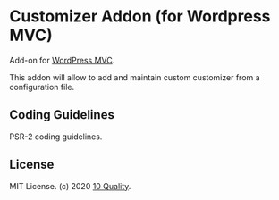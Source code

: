 # Customizer Addon (for Wordpress MVC)

Add-on for [WordPress MVC](http://www.wordpress-mvc.com/).

This addon will allow to add and maintain custom customizer from a configuration file.

## Coding Guidelines

PSR-2 coding guidelines.

## License

MIT License. (c) 2020 [10 Quality](https://www.10quality.com/).